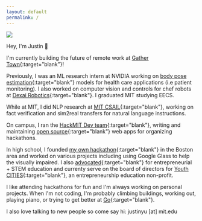 ```yaml
---
layout: default
permalink: /
---
```


<img class="propic" src="{{site.url}}{{site.baseurl}}/assets/images/profile.jpg">

Hey, I'm Justin 👋

I'm currently building the future of remote work at [Gather Town](https://gather.town/){:target="blank"}!

Previously, I was an ML research intern at NVIDIA working on [body pose estimation](https://developer.nvidia.com/blog/training-optimizing-2d-pose-estimation-model-with-tao-toolkit-part-1/){:target="blank"} models for health care applications (i.e patient monitoring). I also worked on computer vision and controls for chef robots at [Dexai Robotics](https://www.dexai.com/){:target="blank"}. I graduated MIT studying EECS.

While at MIT, I did NLP research at [MIT CSAIL](https://www.csail.mit.edu/){:target="blank"}, working on fact verification and sim2real transfers for natural language instructions.

On campus, I ran the [HackMIT Dev team](https://www.notion.so/Join-HackMIT-Dev-8484e088859640e0a0b5af1a4ddbec4d){:target="blank"}, writing and maintaining [open source](https://code.hackmit.org/){:target="blank"} web apps for organizing hackathons.

In high school, I founded [my own hackathon](https://mahacks.com/){:target="blank"} in the Boston area and worked on various projects including using Google Glass to help the visually impaired. I also [advocated](https://winchester.wickedlocal.com/news/20161217/winchester-students-speak-at-massachusetts-stem-summit){:target="blank"} for entrepreneurial + STEM education and currenty serve on the board of directors for [Youth CITIES](http://youthcities.org/){:target="blank"}, an entrepreneurship education non-profit.

I like attending hackathons for fun and I'm always working on personal projects.
When I'm not coding, I'm probably climbing buildings, working out, playing piano, or trying to get better at [Go](https://online-go.com/player/1234735/){:target="blank"}.

I also love talking to new people so come say hi: justinyu [at] mit.edu
